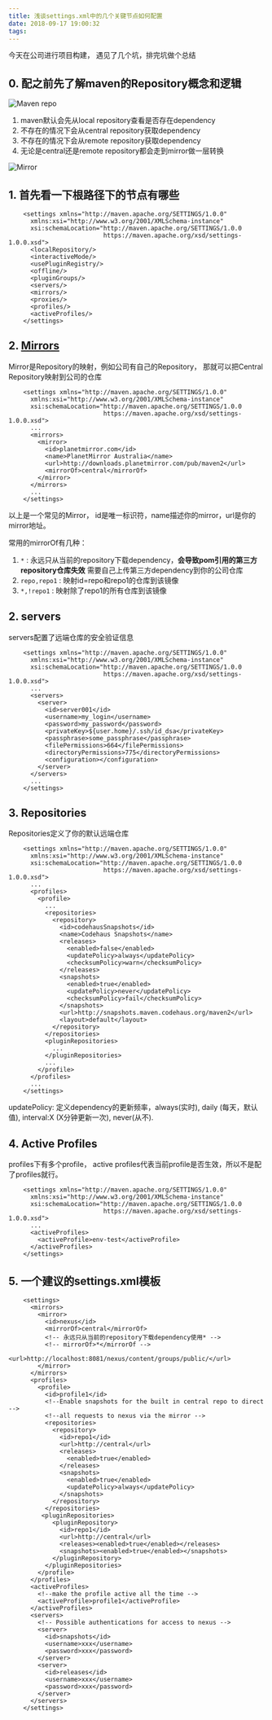 ```yaml
---
title: 浅谈settings.xml中的几个关键节点如何配置
date: 2018-09-17 19:00:32
tags:
---
```


今天在公司进行项目构建， 遇见了几个坑，排完坑做个总结

## 0. 配之前先了解maven的Repository概念和逻辑

![Maven repo](images/maven_repo.png)


1. maven默认会先从local repository查看是否存在dependency
2. 不存在的情况下会从central repository获取dependency
3. 不存在的情况下会从remote repository获取dependency
4. 无论是central还是remote repository都会走到mirror做一层转换

![Mirror](images/mirror.png)



## 1. 首先看一下根路径下的节点有哪些

		<settings xmlns="http://maven.apache.org/SETTINGS/1.0.0"
	      xmlns:xsi="http://www.w3.org/2001/XMLSchema-instance"
	      xsi:schemaLocation="http://maven.apache.org/SETTINGS/1.0.0
	                          https://maven.apache.org/xsd/settings-1.0.0.xsd">
	      <localRepository/>
	      <interactiveMode/>
	      <usePluginRegistry/>
	      <offline/>
	      <pluginGroups/>
	      <servers/>
	      <mirrors/>
	      <proxies/>
	      <profiles/>
	      <activeProfiles/>
	    </settings>


## 2. [Mirrors](https://maven.apache.org/guides/mini/guide-mirror-settings.html)

Mirror是Repository的映射，例如公司有自己的Repository， 那就可以把Central Repository映射到公司的仓库


		<settings xmlns="http://maven.apache.org/SETTINGS/1.0.0"
		  xmlns:xsi="http://www.w3.org/2001/XMLSchema-instance"
		  xsi:schemaLocation="http://maven.apache.org/SETTINGS/1.0.0
		                      https://maven.apache.org/xsd/settings-1.0.0.xsd">
		  ...
		  <mirrors>
		    <mirror>
		      <id>planetmirror.com</id>
		      <name>PlanetMirror Australia</name>
		      <url>http://downloads.planetmirror.com/pub/maven2</url>
		      <mirrorOf>central</mirrorOf>
		    </mirror>
		  </mirrors>
		  ...
		</settings>

以上是一个常见的Mirror， id是唯一标识符，name描述你的mirror，url是你的mirror地址。

常用的mirrorOf有几种：
1. `*` : 永远只从当前的repository下载dependency，**会导致pom引用的第三方repository仓库失效** 需要自己上传第三方dependency到你的公司仓库
2. `repo,repo1` :  映射id=repo和repo1的仓库到该镜像
3. `*,!repo1` : 映射除了repo1的所有仓库到该镜像

## 2. servers

servers配置了远端仓库的安全验证信息

		<settings xmlns="http://maven.apache.org/SETTINGS/1.0.0"
		  xmlns:xsi="http://www.w3.org/2001/XMLSchema-instance"
		  xsi:schemaLocation="http://maven.apache.org/SETTINGS/1.0.0
		                      https://maven.apache.org/xsd/settings-1.0.0.xsd">
		  ...
		  <servers>
		    <server>
		      <id>server001</id>
		      <username>my_login</username>
		      <password>my_password</password>
		      <privateKey>${user.home}/.ssh/id_dsa</privateKey>
		      <passphrase>some_passphrase</passphrase>
		      <filePermissions>664</filePermissions>
		      <directoryPermissions>775</directoryPermissions>
		      <configuration></configuration>
		    </server>
		  </servers>
		  ...
		</settings>


## 3. Repositories

Repositories定义了你的默认远端仓库


		<settings xmlns="http://maven.apache.org/SETTINGS/1.0.0"
		  xmlns:xsi="http://www.w3.org/2001/XMLSchema-instance"
		  xsi:schemaLocation="http://maven.apache.org/SETTINGS/1.0.0
		                      https://maven.apache.org/xsd/settings-1.0.0.xsd">
		  ...
		  <profiles>
		    <profile>
		      ...
		      <repositories>
		        <repository>
		          <id>codehausSnapshots</id>
		          <name>Codehaus Snapshots</name>
		          <releases>
		            <enabled>false</enabled>
		            <updatePolicy>always</updatePolicy>
		            <checksumPolicy>warn</checksumPolicy>
		          </releases>
		          <snapshots>
		            <enabled>true</enabled>
		            <updatePolicy>never</updatePolicy>
		            <checksumPolicy>fail</checksumPolicy>
		          </snapshots>
		          <url>http://snapshots.maven.codehaus.org/maven2</url>
		          <layout>default</layout>
		        </repository>
		      </repositories>
		      <pluginRepositories>
		        ...
		      </pluginRepositories>
		      ...
		    </profile>
		  </profiles>
		  ...
		</settings>


updatePolicy: 定义dependency的更新频率，always(实时), daily (每天，默认值), interval:X (X分钟更新一次), never(从不).


## 4. Active Profiles

profiles下有多个profile， active profiles代表当前profile是否生效，所以不是配了profiles就行。


		<settings xmlns="http://maven.apache.org/SETTINGS/1.0.0"
		  xmlns:xsi="http://www.w3.org/2001/XMLSchema-instance"
		  xsi:schemaLocation="http://maven.apache.org/SETTINGS/1.0.0
		                      https://maven.apache.org/xsd/settings-1.0.0.xsd">
		  ...
		  <activeProfiles>
		    <activeProfile>env-test</activeProfile>
		  </activeProfiles>
		</settings>


## 5. 一个建议的settings.xml模板

		<settings>
		  <mirrors>
		    <mirror>
		      <id>nexus</id>
		      <mirrorOf>central</mirrorOf>
		      <!-- 永远只从当前的repository下载dependency使用* -->
		      <!-- mirrorOf>*</mirrorOf -->
		      <url>http://localhost:8081/nexus/content/groups/public/</url>
		    </mirror>
		  </mirrors>
		  <profiles>
		    <profile>
		      <id>profile1</id>
		      <!--Enable snapshots for the built in central repo to direct -->
		      <!--all requests to nexus via the mirror -->
		      <repositories>
		        <repository>
		          <id>repo1</id>
		          <url>http://central</url>
		          <releases>
		          	<enabled>true</enabled>
	          	  </releases>
		          <snapshots>
		            <enabled>true</enabled>
		            <updatePolicy>always</updatePolicy>
		          </snapshots>
		        </repository>
		      </repositories>
		     <pluginRepositories>
		        <pluginRepository>
		          <id>repo1</id>
		          <url>http://central</url>
		          <releases><enabled>true</enabled></releases>
		          <snapshots><enabled>true</enabled></snapshots>
		        </pluginRepository>
		      </pluginRepositories>
		    </profile>
		  </profiles>
		  <activeProfiles>
		    <!--make the profile active all the time -->
		    <activeProfile>profile1</activeProfile>
		  </activeProfiles>
		  <servers>
		    <!-- Possible authentications for access to nexus -->
		    <server>
		      <id>snapshots</id>
		      <username>xxx</username>
		      <password>xxx</password>
		    </server>
		    <server>
		      <id>releases</id>
		      <username>xxx</username>
		      <password>xxx</password>
		    </server>
		  </servers>
		</settings>